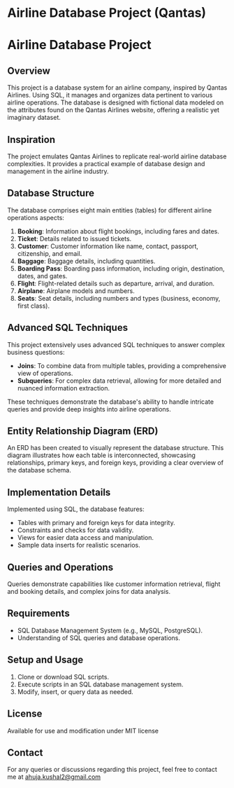 # Airline Database Project (Qantas)
# Airline Database Project

## Overview
This project is a database system for an airline company, inspired by Qantas Airlines. Using SQL, it manages and organizes data pertinent to various airline operations. The database is designed with fictional data modeled on the attributes found on the Qantas Airlines website, offering a realistic yet imaginary dataset.

## Inspiration
The project emulates Qantas Airlines to replicate real-world airline database complexities. It provides a practical example of database design and management in the airline industry.

## Database Structure
The database comprises eight main entities (tables) for different airline operations aspects:

1. **Booking**: Information about flight bookings, including fares and dates.
2. **Ticket**: Details related to issued tickets.
3. **Customer**: Customer information like name, contact, passport, citizenship, and email.
4. **Baggage**: Baggage details, including quantities.
5. **Boarding Pass**: Boarding pass information, including origin, destination, dates, and gates.
6. **Flight**: Flight-related details such as departure, arrival, and duration.
7. **Airplane**: Airplane models and numbers.
8. **Seats**: Seat details, including numbers and types (business, economy, first class).

## Advanced SQL Techniques
This project extensively uses advanced SQL techniques to answer complex business questions:

- **Joins**: To combine data from multiple tables, providing a comprehensive view of operations.
- **Subqueries**: For complex data retrieval, allowing for more detailed and nuanced information extraction.

These techniques demonstrate the database's ability to handle intricate queries and provide deep insights into airline operations.

## Entity Relationship Diagram (ERD)
An ERD has been created to visually represent the database structure. This diagram illustrates how each table is interconnected, showcasing relationships, primary keys, and foreign keys, providing a clear overview of the database schema.

## Implementation Details
Implemented using SQL, the database features:

- Tables with primary and foreign keys for data integrity.
- Constraints and checks for data validity.
- Views for easier data access and manipulation.
- Sample data inserts for realistic scenarios.

## Queries and Operations
Queries demonstrate capabilities like customer information retrieval, flight and booking details, and complex joins for data analysis.

## Requirements
- SQL Database Management System (e.g., MySQL, PostgreSQL).
- Understanding of SQL queries and database operations.

## Setup and Usage
1. Clone or download SQL scripts.
2. Execute scripts in an SQL database management system.
3. Modify, insert, or query data as needed.

## License
Available for use and modification under MIT license

## Contact
For any queries or discussions regarding this project, feel free to contact me at ahuja.kushal2@gmail.com
